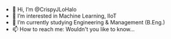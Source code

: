 - 👋 Hi, I’m @CrispyJLoHalo
- 👀 I’m interested in Machine Learning, IIoT 
- 🌱 I’m currently studying Engineering & Management (B.Eng.)
- 📫 How to reach me: Wouldn't you like to know...

<!---
CrispyJLoHalo/CrispyJLoHalo is a ✨ special ✨ repository because its `README.md` (this file) appears on your GitHub profile.
You can click the Preview link to take a look at your changes.
--->
